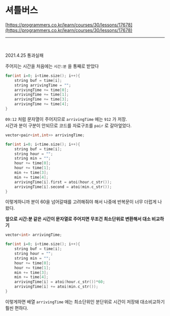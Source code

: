 # 셔틀버스

[https://programmers.co.kr/learn/courses/30/lessons/17678](https://programmers.co.kr/learn/courses/30/lessons/17678)

---

<br/>

2021.4.25 통과실패

주어지는 시간을 처음에는 `시간:분` 을 통째로 받았다

```cpp
for(int i=0; i<time.size(); i++){
    string buf = time[i];
    string arrivingTime = "";
    arrivingTime += time[0];
    arrivingTime += time[1];
    arrivingTime += time[3];
    arrivingTime += time[4];
}
```

`09:12` 처럼 문자열이 주어지므로 `arrivingTime` 에는 `912` 가 저장.  
시간과 분이 구분이 안되므로 코드를 자료구조를 `pair` 로 갈아엎었다.

```cpp
vector<pair<int,int>> arrivingTime;

for(int i=0; i<time.size(); i++){
    string buf = time[i];
    string hour = "";
    string min = "";
    hour += time[0];
    hour += time[1];
    min += time[3];
    min += time[4];
    arrivingTime[i].first = atoi(hour.c_str());
    arrivingTime[i].second = atoi(min.c_str());
}
```

이렇게하니까 분이 60을 넘어갈때를 고려해줘야 해서 나중에 반복문이 너무 더럽게 나왔다.

**앞으로 시간:분 같은 시간이 문자열로 주어지면 무조건 최소단위로 변환해서 대소 비교하기**

```cpp
vector<int> arrivingTime;

for(int i=0; i<time.size(); i++){
    string buf = time[i];
    string hour = "";
    string min = "";
    hour += time[0];
    hour += time[1];
    min += time[3];
    min += time[4];
    arrivingTime[i] = atoi(hour.c_str())*60;
    arrivingTime[i] += atoi(min.c_str());
}
```

이렇게하면 배열 `arrivingTime` 에는 최소단위인 분단위로 시간이 저장돼 대소비교하기 훨씬 편하다.
